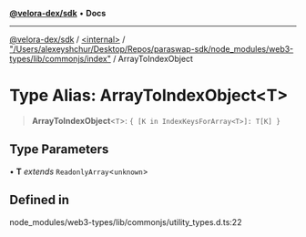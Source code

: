 [**@velora-dex/sdk**](../../../../README.md) • **Docs**

***

[@velora-dex/sdk](../../../../globals.md) / [\<internal\>](../../../README.md) / ["/Users/alexeyshchur/Desktop/Repos/paraswap-sdk/node\_modules/web3-types/lib/commonjs/index"](../README.md) / ArrayToIndexObject

# Type Alias: ArrayToIndexObject\<T\>

> **ArrayToIndexObject**\<`T`\>: `{ [K in IndexKeysForArray<T>]: T[K] }`

## Type Parameters

• **T** *extends* `ReadonlyArray`\<`unknown`\>

## Defined in

node\_modules/web3-types/lib/commonjs/utility\_types.d.ts:22
